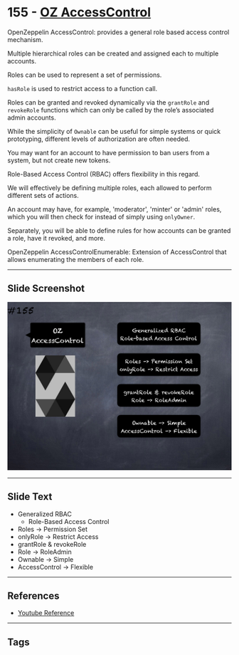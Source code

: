 # 155 - [OZ AccessControl](OZ%20AccessControl.md)
OpenZeppelin AccessControl: provides a general role based access control mechanism. 

Multiple hierarchical roles can be created and assigned each to multiple accounts. 

Roles can be used to represent a set of permissions. 

`hasRole` is used to restrict access to a function call. 

Roles can be granted and revoked dynamically via the `grantRole` and `revokeRole` functions which can only be called by the role’s associated admin accounts.

While the simplicity of `Ownable` can be useful for simple systems or quick prototyping, different levels of authorization are often needed. 

You may want for an account to have permission to ban users from a system, but not create new tokens. 

Role-Based Access Control (RBAC) offers flexibility in this regard. 

We will effectively be defining multiple roles, each allowed to perform different sets of actions. 

An account may have, for example, 'moderator', 'minter' or 'admin' roles, which you will then check for instead of simply using `onlyOwner`. 

Separately, you will be able to define rules for how accounts can be granted a role, have it revoked, and more.

OpenZeppelin AccessControlEnumerable: Extension of AccessControl that allows enumerating the members of each role.
___
## Slide Screenshot
![155.png](../../images/solidity201/155.png)
___
## Slide Text
- Generalized RBAC
	- Role-Based Access Control
- Roles -> Permission Set
- onlyRole -> Restrict Access
- grantRole & revokeRole
- Role -> RoleAdmin
- Ownable -> Simple
- AccessControl -> Flexible
___
## References
- [Youtube Reference](https://youtu.be/C0zBhTgppLQ?t=1719)
___
## Tags